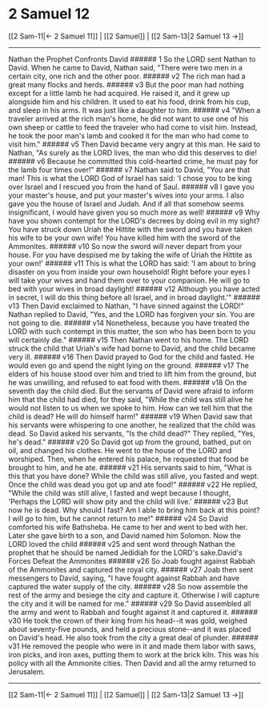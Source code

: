 # 2 Samuel 12

[[2 Sam-11|← 2 Samuel 11]] | [[2 Samuel]] | [[2 Sam-13|2 Samuel 13 →]]
***

Nathan the Prophet Confronts David ###### 1 So the LORD sent Nathan to David. When he came to David, Nathan said, "There were two men in a certain city, one rich and the other poor. ###### v2 The rich man had a great many flocks and herds. ###### v3 But the poor man had nothing except for a little lamb he had acquired. He raised it, and it grew up alongside him and his children. It used to eat his food, drink from his cup, and sleep in his arms. It was just like a daughter to him. ###### v4 "When a traveler arrived at the rich man's home, he did not want to use one of his own sheep or cattle to feed the traveler who had come to visit him. Instead, he took the poor man's lamb and cooked it for the man who had come to visit him." ###### v5 Then David became very angry at this man. He said to Nathan, "As surely as the LORD lives, the man who did this deserves to die! ###### v6 Because he committed this cold-hearted crime, he must pay for the lamb four times over!" ###### v7 Nathan said to David, "You are that man! This is what the LORD God of Israel has said: 'I chose you to be king over Israel and I rescued you from the hand of Saul. ###### v8 I gave you your master's house, and put your master's wives into your arms. I also gave you the house of Israel and Judah. And if all that somehow seems insignificant, I would have given you so much more as well! ###### v9 Why have you shown contempt for the LORD's decrees by doing evil in my sight? You have struck down Uriah the Hittite with the sword and you have taken his wife to be your own wife! You have killed him with the sword of the Ammonites. ###### v10 So now the sword will never depart from your house. For you have despised me by taking the wife of Uriah the Hittite as your own!' ###### v11 This is what the LORD has said: 'I am about to bring disaster on you from inside your own household! Right before your eyes I will take your wives and hand them over to your companion. He will go to bed with your wives in broad daylight! ###### v12 Although you have acted in secret, I will do this thing before all Israel, and in broad daylight.'" ###### v13 Then David exclaimed to Nathan, "I have sinned against the LORD!" Nathan replied to David, "Yes, and the LORD has forgiven your sin. You are not going to die. ###### v14 Nonetheless, because you have treated the LORD with such contempt in this matter, the son who has been born to you will certainly die." ###### v15 Then Nathan went to his home. The LORD struck the child that Uriah's wife had borne to David, and the child became very ill. ###### v16 Then David prayed to God for the child and fasted. He would even go and spend the night lying on the ground. ###### v17 The elders of his house stood over him and tried to lift him from the ground, but he was unwilling, and refused to eat food with them. ###### v18 On the seventh day the child died. But the servants of David were afraid to inform him that the child had died, for they said, "While the child was still alive he would not listen to us when we spoke to him. How can we tell him that the child is dead? He will do himself harm!" ###### v19 When David saw that his servants were whispering to one another, he realized that the child was dead. So David asked his servants, "Is the child dead?" They replied, "Yes, he's dead." ###### v20 So David got up from the ground, bathed, put on oil, and changed his clothes. He went to the house of the LORD and worshiped. Then, when he entered his palace, he requested that food be brought to him, and he ate. ###### v21 His servants said to him, "What is this that you have done? While the child was still alive, you fasted and wept. Once the child was dead you got up and ate food!" ###### v22 He replied, "While the child was still alive, I fasted and wept because I thought, 'Perhaps the LORD will show pity and the child will live.' ###### v23 But now he is dead. Why should I fast? Am I able to bring him back at this point? I will go to him, but he cannot return to me!" ###### v24 So David comforted his wife Bathsheba. He came to her and went to bed with her. Later she gave birth to a son, and David named him Solomon. Now the LORD loved the child ###### v25 and sent word through Nathan the prophet that he should be named Jedidiah for the LORD's sake.David's Forces Defeat the Ammonites ###### v26 So Joab fought against Rabbah of the Ammonites and captured the royal city. ###### v27 Joab then sent messengers to David, saying, "I have fought against Rabbah and have captured the water supply of the city. ###### v28 So now assemble the rest of the army and besiege the city and capture it. Otherwise I will capture the city and it will be named for me." ###### v29 So David assembled all the army and went to Rabbah and fought against it and captured it. ###### v30 He took the crown of their king from his head--it was gold, weighed about seventy-five pounds, and held a precious stone--and it was placed on David's head. He also took from the city a great deal of plunder. ###### v31 He removed the people who were in it and made them labor with saws, iron picks, and iron axes, putting them to work at the brick kiln. This was his policy with all the Ammonite cities. Then David and all the army returned to Jerusalem.

***
[[2 Sam-11|← 2 Samuel 11]] | [[2 Samuel]] | [[2 Sam-13|2 Samuel 13 →]]
